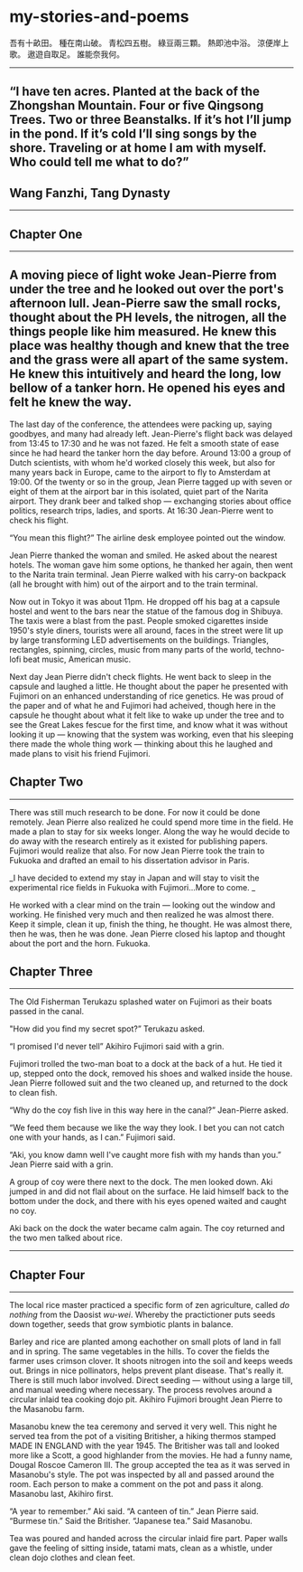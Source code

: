 # my-stories-and-poems
吾有十畝田。
種在南山破。
青松四五樹。
綠豆兩三顆。
熱即池中浴。
涼便岸上歌。
遨遊自取足。
誰能奈我何。

----
“I have ten acres. 
Planted at the back of the Zhongshan Mountain. 
Four or five Qingsong Trees. 
Two or three Beanstalks. 
If it’s hot I’ll jump in the pond. 
If it’s cold I’ll sing songs by the shore.
Traveling or at home I am with myself.
Who could tell me what to do?”
----
Wang Fanzhi, Tang Dynasty
----
----
## Chapter One
----
A moving piece of light woke Jean-Pierre from under the tree and he looked out over the port's afternoon lull. Jean-Pierre saw the small rocks, thought about the PH levels, the nitrogen, all the things people like him measured. He knew this place was healthy though and knew that the tree and the grass were all apart of the same system. He knew this intuitively and heard the long, low bellow of a tanker horn. He opened his eyes and felt he knew the way. 
----
The last day of the conference, the attendees were packing up, saying goodbyes, and many had already left. Jean-Pierre's flight back was delayed from 13:45 to 17:30 and he was not fazed. He felt a smooth state of ease since he had heard the tanker horn the day before. Around 13:00 a group of Dutch scientists, with whom he'd worked closely this week, but also for many years back in Europe, came to the airport to fly to Amsterdam at 19:00. Of the twenty or so in the group, Jean Pierre tagged up with seven or eight of them at the airport bar in this isolated, quiet part of the Narita airport. They drank beer and talked shop — exchanging stories about office politics, research trips, ladies, and sports. At 16:30 Jean-Pierre went to check his flight. 

“You mean this flight?” The airline desk employee pointed out the window. 

Jean Pierre thanked the woman and smiled. He asked about the nearest hotels. The woman gave him some options, he thanked her again, then went to the Narita train terminal. Jean Pierre walked with his carry-on backpack (all he brought with him) out of the airport and to the train terminal.

Now out in Tokyo it was about 11pm. He dropped off his bag at a capsule hostel and went to the bars near the statue of the famous dog in Shibuya. The taxis were a blast from the past. People smoked cigarettes inside 1950's style diners, tourists were all around, faces in the street were lit up by large transforming LED advertisements on the buildings. Triangles, rectangles, spinning, circles, music from many parts of the world, techno-lofi beat music, American music. 

Next day Jean Pierre didn't check flights. He went back to sleep in the capsule and laughed a little. He thought about the paper he presented with Fujimori on an enhanced understanding of rice genetics. He was proud of the paper and of what he and Fujimori had acheived, though here in the capsule he thought about what it felt like to wake up under the tree and to see the Great Lakes fescue for the first time, and know what it was without looking it up — knowing that the system was working, even that his sleeping there made the whole thing work — thinking about this he laughed and made plans to visit his friend Fujimori. 

## Chapter Two

----
There was still much research to be done. For now it could be done remotely. Jean Pierre also realized he could spend more time in the field. He made a plan to stay for six weeks longer. Along the way he would decide to do away with the research entirely as it existed for publishing papers. Fujimori would realize that also. For now Jean Pierre took the train to Fukuoka and drafted an email to his dissertation advisor in Paris. 

_I have decided to extend my stay in Japan and will stay to visit the experimental rice fields in Fukuoka with Fujimori...More to come. _

He worked with a clear mind on the train — looking out the window and working. He finished very much and then realized he was almost there. Keep it simple, clean it up, finish the thing, he thought. He was almost there, then he was, then he was done. Jean Pierre closed his laptop and thought about the port and the horn. Fukuoka. 

## Chapter Three
----
The Old Fisherman Terukazu splashed water on Fujimori as their boats passed in the canal. 

"How did you find my secret spot?” Terukazu asked. 

“I promised I'd never tell” Akihiro Fujimori said with a grin. 

Fujimori trolled the two-man boat to a dock at the back of a hut. He tied it up, stepped onto the dock, removed his shoes and walked inside the house. Jean Pierre followed suit and the two cleaned up, and returned to the dock to clean fish. 

“Why do the coy fish live in this way here in the canal?” Jean-Pierre asked. 

“We feed them because we like the way they look. I bet you can not catch one with your hands, as I can.” Fujimori said. 

“Aki, you know damn well I've caught more fish with my hands than you.” Jean Pierre said with a grin. 

A group of coy were there next to the dock. The men looked down. Aki jumped in and did not flail about on the surface. He laid himself back to the bottom under the dock, and there with his eyes opened waited and caught no coy.

Aki back on the dock the water became calm again. The coy returned and the two men talked about rice. 


----
## Chapter Four
----
The local rice master practiced a specific form of zen agriculture, called _do nothing_ from the Daosist _wu-wei_.  Whereby the practictioner puts seeds down together, seeds that grow symbiotic plants in balance. 

Barley and rice are planted among eachother on small plots of land in fall and in spring. The same vegetables in the hills. To cover the fields the farmer uses crimson clover. It shoots nitrogen into the soil and keeps weeds out. Brings in nice pollinators, helps prevent plant disease. That's really it. There is still much labor involved. Direct seeding — without using a large till, and manual weeding where necessary. The process revolves around a circular inlaid tea cooking dojo pit. Akihiro Fujimori brought Jean Pierre to the Masanobu farm.

Masanobu knew the tea ceremony and served it very well. This night he served tea from the pot of a visiting Britisher, a hiking thermos stamped MADE IN ENGLAND with the year 1945. The Britisher was tall and looked more like a Scott, a good highlander from the movies. He had a funny name, Dougal Roscoe Cameron III. The group accepted the tea as it was served in Masanobu's style. The pot was inspected by all and passed around the room. Each person to make a comment on the pot and pass it along. Masanobu last, Akihiro first.

“A year to remember.” Aki said.
“A canteen of tin.” Jean Pierre said.
“Burmese tin.” Said the Britisher.
“Japanese tea.” Said Masanobu. 

Tea was poured and handed across the circular inlaid fire part. Paper walls gave the feeling of sitting inside, tatami mats, clean as a whistle, under clean dojo clothes and clean feet. 
